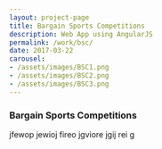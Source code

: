 ```yaml
---
layout: project-page
title: Bargain Sports Competitions
description: Web App using AngularJS
permalink: /work/bsc/
date: 2017-03-22
carousel:
- /assets/images/BSC1.png
- /assets/images/BSC2.png
- /assets/images/BSC3.png
---
```

###  Bargain Sports Competitions
jfewop jewioj fireo jgviore jgij rei g
